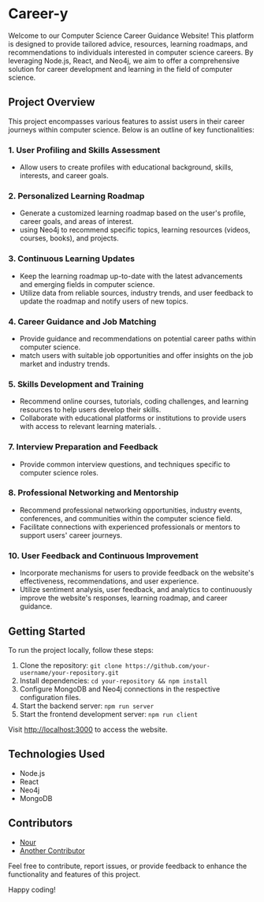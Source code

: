# Career-y

Welcome to our Computer Science Career Guidance Website! This platform is designed to provide tailored advice, resources, learning roadmaps, and recommendations to individuals interested in computer science careers. By leveraging Node.js, React, and Neo4j, we aim to offer a comprehensive solution for career development and learning in the field of computer science.

## Project Overview

This project encompasses various features to assist users in their career journeys within computer science. Below is an outline of key functionalities:

### 1. User Profiling and Skills Assessment

- Allow users to create profiles with educational background, skills, interests, and career goals.

### 2. Personalized Learning Roadmap

- Generate a customized learning roadmap based on the user's profile, career goals, and areas of interest.
- using Neo4j to recommend specific topics, learning resources (videos, courses, books), and projects.

### 3. Continuous Learning Updates

- Keep the learning roadmap up-to-date with the latest advancements and emerging fields in computer science.
- Utilize data from reliable sources, industry trends, and user feedback to update the roadmap and notify users of new topics.

### 4. Career Guidance and Job Matching

- Provide guidance and recommendations on potential career paths within computer science.
-  match users with suitable job opportunities and offer insights on the job market and industry trends.

### 5. Skills Development and Training

- Recommend online courses, tutorials, coding challenges, and learning resources to help users develop their skills.
- Collaborate with educational platforms or institutions to provide users with access to relevant learning materials.
.
### 7. Interview Preparation and Feedback

- Provide common interview questions, and techniques specific to computer science roles.

### 8. Professional Networking and Mentorship

- Recommend professional networking opportunities, industry events, conferences, and communities within the computer science field.
- Facilitate connections with experienced professionals or mentors to support users' career journeys.

### 10. User Feedback and Continuous Improvement

- Incorporate mechanisms for users to provide feedback on the website's effectiveness, recommendations, and user experience.
- Utilize sentiment analysis, user feedback, and analytics to continuously improve the website's responses, learning roadmap, and career guidance.

## Getting Started

To run the project locally, follow these steps:

1. Clone the repository: `git clone https://github.com/your-username/your-repository.git`
2. Install dependencies: `cd your-repository && npm install`
3. Configure MongoDB and Neo4j connections in the respective configuration files.
4. Start the backend server: `npm run server`
5. Start the frontend development server: `npm run client`

Visit [http://localhost:3000](http://localhost:3000) to access the website.

## Technologies Used

- Node.js
- React
- Neo4j
- MongoDB

## Contributors

- [Nour]([https://github.com/itsalaassar](https://github.com/NourAlaassarr))
- [Another Contributor](https://github.com/another-contributor)

Feel free to contribute, report issues, or provide feedback to enhance the functionality and features of this project.

Happy coding!
